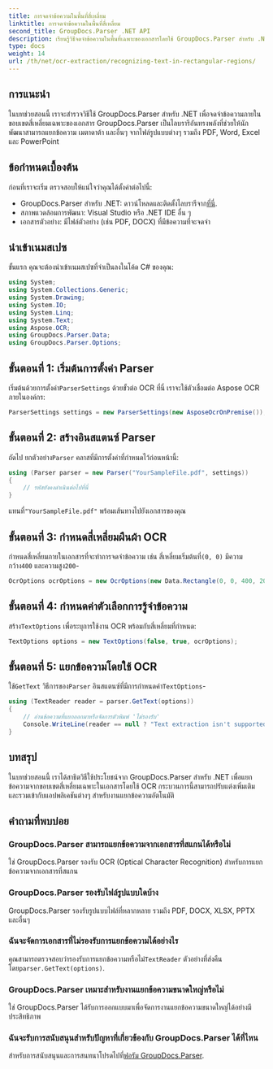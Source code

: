 ```yaml
---
title: การจดจำข้อความในพื้นที่สี่เหลี่ยม
linktitle: การจดจำข้อความในพื้นที่สี่เหลี่ยม
second_title: GroupDocs.Parser .NET API
description: เรียนรู้วิธีจดจำข้อความในพื้นที่เฉพาะของเอกสารโดยใช้ GroupDocs.Parser สำหรับ .NET พร้อมความสามารถ OCR
type: docs
weight: 14
url: /th/net/ocr-extraction/recognizing-text-in-rectangular-regions/
---
```

## การแนะนำ
ในบทช่วยสอนนี้ เราจะสำรวจวิธีใช้ GroupDocs.Parser สำหรับ .NET เพื่อจดจำข้อความภายในขอบเขตสี่เหลี่ยมเฉพาะของเอกสาร GroupDocs.Parser เป็นไลบรารีอันทรงพลังที่ช่วยให้นักพัฒนาสามารถแยกข้อความ เมตาดาต้า และอื่นๆ จากไฟล์รูปแบบต่างๆ รวมถึง PDF, Word, Excel และ PowerPoint
## ข้อกำหนดเบื้องต้น
ก่อนที่เราจะเริ่ม ตรวจสอบให้แน่ใจว่าคุณได้ตั้งค่าต่อไปนี้:
-  GroupDocs.Parser สำหรับ .NET: ดาวน์โหลดและติดตั้งไลบรารีจาก[ที่นี่](https://releases.groupdocs.com/parser/net/).
- สภาพแวดล้อมการพัฒนา: Visual Studio หรือ .NET IDE อื่น ๆ
- เอกสารตัวอย่าง: มีไฟล์ตัวอย่าง (เช่น PDF, DOCX) ที่มีข้อความที่จะจดจำ

## นำเข้าเนมสเปซ
ขั้นแรก คุณจะต้องนำเข้าเนมสเปซที่จำเป็นลงในโค้ด C# ของคุณ:
```csharp
using System;
using System.Collections.Generic;
using System.Drawing;
using System.IO;
using System.Linq;
using System.Text;
using Aspose.OCR;
using GroupDocs.Parser.Data;
using GroupDocs.Parser.Options;
```
## ขั้นตอนที่ 1: เริ่มต้นการตั้งค่า Parser
 เริ่มต้นด้วยการตั้งค่า`ParserSettings` ด้วยขั้วต่อ OCR ที่นี่ เราจะใช้ตัวเชื่อมต่อ Aspose OCR ภายในองค์กร:
```csharp
ParserSettings settings = new ParserSettings(new AsposeOcrOnPremise());
```
## ขั้นตอนที่ 2: สร้างอินสแตนซ์ Parser
 ถัดไป ยกตัวอย่าง`Parser` คลาสที่มีการตั้งค่าที่กำหนดไว้ก่อนหน้านี้:
```csharp
using (Parser parser = new Parser("YourSampleFile.pdf", settings))
{
    // รหัสยังคงดำเนินต่อไปที่นี่
}
```
 แทนที่`"YourSampleFile.pdf"` พร้อมเส้นทางไปยังเอกสารของคุณ
## ขั้นตอนที่ 3: กำหนดสี่เหลี่ยมผืนผ้า OCR
 กำหนดสี่เหลี่ยมภายในเอกสารที่จะทำการจดจำข้อความ เช่น สี่เหลี่ยมเริ่มต้นที่`(0, 0)` มีความกว้าง`400` และความสูง`200`-
```csharp
OcrOptions ocrOptions = new OcrOptions(new Data.Rectangle(0, 0, 400, 200));
```
## ขั้นตอนที่ 4: กำหนดค่าตัวเลือกการรู้จำข้อความ
 สร้าง`TextOptions` เพื่อระบุการใช้งาน OCR พร้อมกับสี่เหลี่ยมที่กำหนด:
```csharp
TextOptions options = new TextOptions(false, true, ocrOptions);
```
## ขั้นตอนที่ 5: แยกข้อความโดยใช้ OCR
 ใช้`GetText` วิธีการของ`Parser` อินสแตนซ์ที่มีการกำหนดค่า`TextOptions`-
```csharp
using (TextReader reader = parser.GetText(options))
{
    // อ่านข้อความที่แยกออกมาหรือจัดการตัวพิมพ์ 'ไม่รองรับ'
    Console.WriteLine(reader == null ? "Text extraction isn't supported" : reader.ReadToEnd());
}
```

## บทสรุป
ในบทช่วยสอนนี้ เราได้สาธิตวิธีใช้ประโยชน์จาก GroupDocs.Parser สำหรับ .NET เพื่อแยกข้อความจากขอบเขตสี่เหลี่ยมเฉพาะในเอกสารโดยใช้ OCR กระบวนการนี้สามารถปรับแต่งเพิ่มเติมและรวมเข้ากับแอปพลิเคชันต่างๆ สำหรับงานแยกข้อความอัตโนมัติ

## คำถามที่พบบ่อย
### GroupDocs.Parser สามารถแยกข้อความจากเอกสารที่สแกนได้หรือไม่
ใช่ GroupDocs.Parser รองรับ OCR (Optical Character Recognition) สำหรับการแยกข้อความจากเอกสารที่สแกน
### GroupDocs.Parser รองรับไฟล์รูปแบบใดบ้าง
GroupDocs.Parser รองรับรูปแบบไฟล์ที่หลากหลาย รวมถึง PDF, DOCX, XLSX, PPTX และอื่นๆ
### ฉันจะจัดการเอกสารที่ไม่รองรับการแยกข้อความได้อย่างไร
 คุณสามารถตรวจสอบว่ารองรับการแยกข้อความหรือไม่`TextReader` ตัวอย่างที่ส่งคืนโดย`parser.GetText(options)`.
### GroupDocs.Parser เหมาะสำหรับงานแยกข้อความขนาดใหญ่หรือไม่
ใช่ GroupDocs.Parser ได้รับการออกแบบมาเพื่อจัดการงานแยกข้อความขนาดใหญ่ได้อย่างมีประสิทธิภาพ
### ฉันจะรับการสนับสนุนสำหรับปัญหาที่เกี่ยวข้องกับ GroupDocs.Parser ได้ที่ไหน
 สำหรับการสนับสนุนและการสนทนาโปรดไปที่[ฟอรัม GroupDocs.Parser](https://forum.groupdocs.com/c/parser/17).